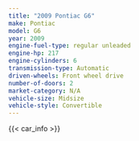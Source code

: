 ```yaml
---
title: "2009 Pontiac G6"
make: Pontiac
model: G6
year: 2009
engine-fuel-type: regular unleaded
engine-hp: 217
engine-cylinders: 6
transmission-type: Automatic
driven-wheels: Front wheel drive
number-of-doors: 2
market-category: N/A
vehicle-size: Midsize
vehicle-style: Convertible
---
```


{{< car_info >}}
